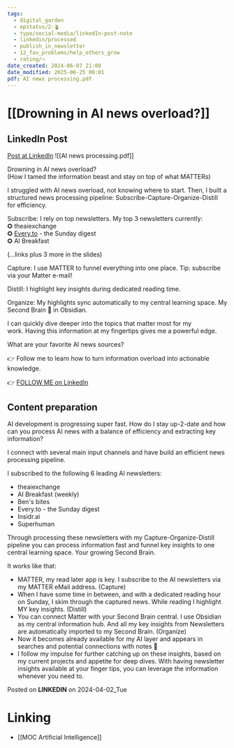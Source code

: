 ```yaml
---
tags:
  - digital_garden
  - epstatus/2-🪴
  - type/social-media/linkedIn-post-note
  - linkedin/processed
  - publish_in_newsletter
  - 12_fav_problems/help_others_grow
  - rating/⭐️
date_created: 2024-06-07 21:08
date_modified: 2025-06-25 00:01
pdf: AI news processing.pdf
---
```

# [[Drowning in AI news overload?]]

## LinkedIn Post

[Post at LinkedIn](https://www.linkedin.com/posts/sebastiankamilli_tame-ai-subscribe-capture-organize-distill-activity-7180828842524061696-pJ_z?utm_source=share&utm_medium=member_desktop)
![[AI news processing.pdf]]

Drowning in AI news overload?  
(How I tamed the information beast and stay on top of what MATTERs)  
  
I struggled with AI news overload, not knowing where to start. Then, I built a structured news processing pipeline: Subscribe-Capture-Organize-Distill for efficiency.  
  
Subscribe: I rely on top newsletters. My top 3 newsletters currently:  
✪ theaiexchange  
✪ [Every.to](http://every.to/) - the Sunday digest  
✪ AI Breakfast  
  
(…links plus 3 more in the slides)  
  
Capture: I use MATTER to funnel everything into one place. Tip: subscribe via your Matter e-mail!  
  
Distill: I highlight key insights during dedicated reading time.  
  
Organize: My highlights sync automatically to my central learning space. My Second Brain 🧠 in Obsidian.  
  
I can quickly dive deeper into the topics that matter most for my work. Having this information at my fingertips gives me a powerful edge.  
  
What are your favorite AI news sources?  
  
👉 Follow me to learn how to turn information overload into actionable knowledge.

👉 [FOLLOW ME on LinkedIn](https://www.linkedin.com/comm/mynetwork/discovery-see-all?usecase=PEOPLE_FOLLOWS&followMember=sebastiankamilli)

## Content preparation

AI development is progressing super fast. How do I stay up-2-date and how can you process AI news with a balance of efficiency and extracting key information?

I connect with several main input channels and have build an efficient news processing pipeline.

I subscribed to the following 6 leading AI newsletters: 
+ theaiexchange
+ AI Breakfast (weekly)
+ Ben's bites
+ Every.to - the Sunday digest
+ Insidr.ai
+ Superhuman

Through processing these newsletters with my Capture-Organize-Distill pipeline you can process information fast and funnel key insights to one central learning space. Your growing Second Brain. 

It works like that:
+ MATTER, my read later app is key. I subscribe to the AI newsletters via my MATTER eMail address. (Capture)
+ When I have some time in between, and with a dedicated reading hour on Sunday, I skim through the captured news. While reading I highlight MY key insights. (Distill)
+ You can connect Matter with your Second Brain central. I use Obsidian as my central information hub. And all my key insights from Newsletters are automatically imported to my Second Brain. (Organize)
+ Now it becomes already available for my AI layer and appears in searches and potential connections with notes 🧠
+ I follow my impulse for further catching up on these insights, based on my current projects and appetite for deep dives. With having newsletter insights available at your finger tips, you can leverage the information whenever you need to. 

Posted on **LINKEDIN** on 2024-04-02_Tue

# Linking

+ [[MOC Artificial Intelligence]]